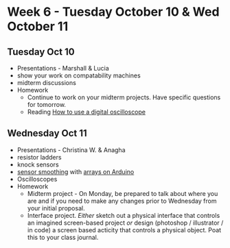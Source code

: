 # Week 6 - Tuesday October 10 & Wed October 11
## Tuesday Oct 10
* Presentations - Marshall & Lucia
* show your work on compatability machines
* midterm discussions
* Homework 
  * Continue to work on your midterm projects. Have specific questions for tomorrow.
  * Reading [How to use a digital oscilloscope](https://learn.sparkfun.com/tutorials/how-to-use-an-oscilloscope/all)
  
## Wednesday Oct 11  
* Presentations - Christina W. & Anagha
* resistor ladders
* knock sensors
* [sensor smoothing](https://docs.arduino.cc/built-in-examples/analog/Smoothing) with [arrays on Arduino](https://docs.arduino.cc/built-in-examples/control-structures/Arrays)
* Oscilloscopes
* Homework
  * Midterm project - On Monday, be prepared to talk about where you are and if you need to make any changes prior to Wednesday from your initial proposal.
  * Interface project. _Either_ sketch out a physical interface that controls an imagined screen-based project _or_ design (photoshop / illustrator / in code) a screen based acticity that controls a physical object. Poat this to your class journal.